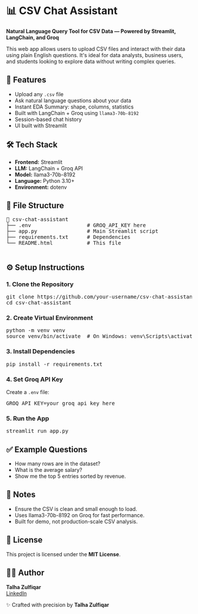 <!DOCTYPE html>
<html lang="en">
<head>
  <meta charset="UTF-8">
</head>
<body>

  <h1>📊 CSV Chat Assistant</h1>
  <p><strong>Natural Language Query Tool for CSV Data — Powered by Streamlit, LangChain, and Groq</strong></p>

  <p>This web app allows users to upload CSV files and interact with their data using plain English questions. It's ideal for data analysts, business users, and students looking to explore data without writing complex queries.</p>

  <h2>🚀 Features</h2>
  <ul>
    <li>Upload any <code>.csv</code> file</li>
    <li>Ask natural language questions about your data</li>
    <li>Instant EDA Summary: shape, columns, statistics</li>
    <li>Built with LangChain + Groq using <code>llama3-70b-8192</code></li>
    <li>Session-based chat history</li>
    <li>UI built with Streamlit</li>
  </ul>

  <h2>🛠️ Tech Stack</h2>
  <ul>
    <li><strong>Frontend:</strong> Streamlit</li>
    <li><strong>LLM:</strong> LangChain + Groq API</li>
    <li><strong>Model:</strong> llama3-70b-8192</li>
    <li><strong>Language:</strong> Python 3.10+</li>
    <li><strong>Environment:</strong> dotenv</li>
  </ul>

  <h2>📂 File Structure</h2>
  <pre>
📁 csv-chat-assistant
├── .env                  # GROQ_API_KEY here
├── app.py                # Main Streamlit script
├── requirements.txt      # Dependencies
└── README.html           # This file
  </pre>

  <h2>⚙️ Setup Instructions</h2>

  <h3>1. Clone the Repository</h3>
  <pre>git clone https://github.com/your-username/csv-chat-assistant.git
cd csv-chat-assistant</pre>

  <h3>2. Create Virtual Environment</h3>
  <pre>python -m venv venv
source venv/bin/activate  # On Windows: venv\Scripts\activate</pre>

  <h3>3. Install Dependencies</h3>
  <pre>pip install -r requirements.txt</pre>

  <h3>4. Set Groq API Key</h3>
  <p>Create a <code>.env</code> file:</p>
  <pre>GROQ_API_KEY=your_groq_api_key_here</pre>

  <h3>5. Run the App</h3>
  <pre>streamlit run app.py</pre>

  <h2>✅ Example Questions</h2>
  <ul>
    <li>How many rows are in the dataset?</li>
    <li>What is the average salary?</li>
    <li>Show me the top 5 entries sorted by revenue.</li>
  </ul>

  <h2>📌 Notes</h2>
  <ul>
    <li>Ensure the CSV is clean and small enough to load.</li>
    <li>Uses llama3-70b-8192 on Groq for fast performance.</li>
    <li>Built for demo, not production-scale CSV analysis.</li>
  </ul>

  <h2>📄 License</h2>
  <p>This project is licensed under the <strong>MIT License</strong>.</p>

  <h2>👨‍💻 Author</h2>
  <p><strong>Talha Zulfiqar</strong><br>
  <a href="https://www.linkedin.com/in/talhazulfiqar/">LinkedIn</a>

  <p>✨ Crafted with precision by <strong>Talha Zulfiqar</strong></p>

</body>
</html>
